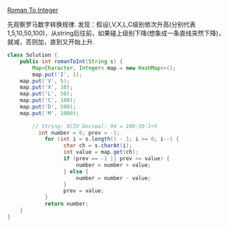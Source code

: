 [Roman To Integer](https://leetcode.com/problems/roman-to-integer/description/)

先观察罗马数字转换规律. 发现：假设I,V,X,L,C级别依次升高(分别代表1,5,10,50,100)，从string后往前，如果碰上级别下降(想象成一条直线突然下降)，就减，否则加，直到又开始上升. <br>

```java
class Solution {
    public int romanToInt(String s) {
        Map<Character, Integer> map = new HashMap<>();
        map.put('I', 1);
	map.put('V', 5);
	map.put('X', 10);
	map.put('L', 50);
	map.put('C', 100);
	map.put('D', 500);
	map.put('M', 1000);
        
        // String: XCIV Decimal: 94 = 100-10-1+5
    	  int number = 0, prev = -1;
		    for (int i = s.length() - 1; i >= 0; i--) {
			      char ch = s.charAt(i);
			      int value = map.get(ch);
			      if (prev == -1 || prev <= value) {
				      number = number + value;
			      } else {
				      number = number - value;
			      }
			      prev = value;
		    }
		    return number;
    }
}
```
